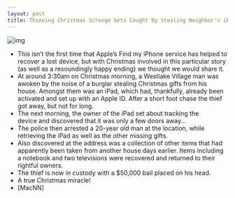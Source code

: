 ```yaml
---
layout: post
title: Thieving Christmas Scrooge Gets Caught By Stealing Neighbor's iPad
---
```

![img](http://media.idownloadblog.com/wp-content/uploads/2011/12/find-my-ipad1.jpg)
* This isn’t the first time that Apple’s Find my iPhone service has helped to recover a lost device, but with Christmas involved in this particular story (as well as a resoundingly happy ending) we thought we would share it.
* At around 3:30am on Christmas morning, a Westlake Village man was awoken by the noise of a burglar stealing Christmas gifts from his house. Amongst them was an iPad, which had, thankfully, already been activated and set up with an Apple ID. After a short foot chase the thief got away, but not for long.
* The next morning, the owner of the iPad set about tracking the device and discovered that it was only a few doors away…
* The police then arrested a 20-year old man at the location, while retrieving the iPad as well as the other missing gifts.
* Also discovered at the address was a collection of other items that had apparently been taken from another house days earlier. Items including a notebook and two televisions were recovered and returned to their rightful owners.
* The thief is now in custody with a $50,000 bail placed on his head.
* A true Christmas miracle!
* [MacNN]

